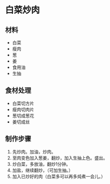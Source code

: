 # 白菜炒肉

## 材料
- 白菜
- 瘦肉
- 葱
- 姜
- 食用油
- 生抽

## 食材处理
- 白菜切方片
- 瘦肉切肉片
- 葱切成葱花
- 姜切成丝

## 制作步骤
1. 先炒肉。加油，炒肉。
2. 至肉变色加入葱姜，翻炒，加入生抽上色。盛出。
3. 炒白菜，多放油，翻炒1分钟。
4. 加盐，继续翻炒，（可加生抽。）
5. 加入已炒好的肉（白菜多可以再多炖煮一会儿。）